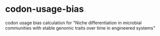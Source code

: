 # codon-usage-bias
codon usage bias calculation for "Niche differentiation in microbial communities with stable genomic traits over time in engineered systems"
